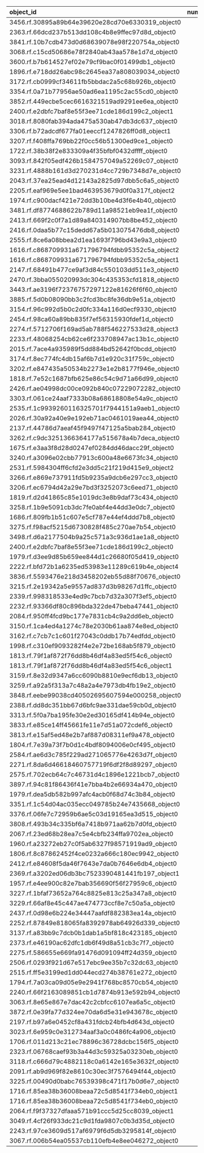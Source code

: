 | object_id                                        |   num_queries |   top1_rate |   top5_rate |   mean_rank |   median_rank |
|:-------------------------------------------------|--------------:|------------:|------------:|------------:|--------------:|
| 3456.rf.30895a89b64e39620e28cd70e6330319_object0 |             1 |    1        |    1        |     1       |           1   |
| 2363.rf.66dcd237b513dd108c4b8e9ffec97d8d_object0 |             1 |    1        |    1        |     1       |           1   |
| 3841.rf.10b7cdb473d0d68639078e98f220754a_object0 |             3 |    0.666667 |    0.666667 |     3.33333 |           1   |
| 3068.rf.c15cd50686e78f2840ab43aa578e1d7d_object0 |             3 |    0        |    0        |    52.6667  |          25   |
| 3600.rf.b7b614527ef02e79cf9bac0f01499db1_object0 |             3 |    0        |    0        |    38.6667  |          43   |
| 1896.rf.e718dd26abc98c2645ea37a808039034_object0 |             2 |    0        |    0        |    26       |          26   |
| 3172.rf.cb0999cf34611fb5bbdac2a5c68b926b_object0 |             2 |    0        |    0        |    23.5     |          23.5 |
| 3354.rf.0a71b77956ae50ad6ea1195c2ac55cd0_object0 |             2 |    0        |    0        |    81       |          81   |
| 3852.rf.449ecbe5cec6616321519ad9291ee6ea_object0 |             2 |    0        |    0        |    53.5     |          53.5 |
| 2400.rf.e2dbfc7baf8e55f3ee71cde186d199c2_object1 |             2 |    0        |    0        |    61       |          61   |
| 3018.rf.8080fab394ada475a530ab47db3dc637_object0 |             2 |    0        |    0        |    10.5     |          10.5 |
| 3306.rf.b72adcdf677fa01eeccf1247826ff0d8_object1 |             2 |    0        |    0        |    63.5     |          63.5 |
| 3207.rf.f408ffa769bb22f0cc56b51300ed9ce1_object0 |             2 |    0        |    0        |   144       |         144   |
| 1722.rf.38b38f2e833309a4f35bfbf0432dffff_object0 |             1 |    0        |    1        |     2       |           2   |
| 3093.rf.842f05edf426b1584757049a52269c07_object0 |             1 |    0        |    0        |    53       |          53   |
| 3231.rf.4888b161d3d270231d4cc729b7348d7e_object0 |             1 |    0        |    0        |    46       |          46   |
| 2043.rf.37ea25ead4d12143a2825d97dbb5c6a5_object0 |             1 |    0        |    1        |     4       |           4   |
| 2205.rf.eaf969e5ee1bad463953679d0f0a317f_object2 |             1 |    0        |    0        |   145       |         145   |
| 1974.rf.c900dacf421e72dd3b10be4d3f6e4b40_object0 |             1 |    0        |    0        |    22       |          22   |
| 3481.rf.df8774688622b789d11a98521eb9ea1f_object0 |             1 |    0        |    0        |    33       |          33   |
| 2413.rf.669f2c0f7a1d89a840314907bb8be452_object0 |             1 |    0        |    0        |    79       |          79   |
| 2416.rf.0daa5b77c15dedd67a5b013075476db8_object0 |             1 |    0        |    0        |    19       |          19   |
| 2555.rf.8ce6a08bbea2d1ea1693f796bd43e9a3_object0 |             1 |    0        |    0        |    10       |          10   |
| 1616.rf.c868709931a671796794fdbb95352c5a_object2 |             1 |    0        |    0        |    25       |          25   |
| 1616.rf.c868709931a671796794fdbb95352c5a_object1 |             1 |    0        |    0        |    44       |          44   |
| 2147.rf.68491b477ce9af3d84c550103dd511e3_object0 |             1 |    0        |    0        |    18       |          18   |
| 2470.rf.3bba055020993dc304c435353cfd1818_object0 |             1 |    0        |    0        |    88       |          88   |
| 3443.rf.ae3196f72376757297122e81626f6f60_object0 |             1 |    0        |    0        |    45       |          45   |
| 3885.rf.5d0b08090bb3c2fcd3bc8fe36db9e51a_object0 |             1 |    0        |    0        |     8       |           8   |
| 3154.rf.96c992d5b0c2d0fc334a116d0ecf9330_object0 |             1 |    0        |    0        |    54       |          54   |
| 2454.rf.98ca60a89bb835f7ef56315930fdef1d_object0 |             1 |    0        |    0        |    43       |          43   |
| 2274.rf.5712706f169ad5ab788f546227533d28_object3 |             1 |    0        |    0        |    91       |          91   |
| 2233.rf.48068254cb62ce6f233708947ac13b1c_object0 |             1 |    0        |    0        |    19       |          19   |
| 2015.rf.7ace4a935989f5dd884bd52642f0bcdd_object0 |             1 |    0        |    1        |     5       |           5   |
| 3174.rf.8ec774fc4db15af6b7d1e920c31f759c_object0 |             1 |    0        |    0        |    98       |          98   |
| 3202.rf.e847435a50534b2273e1e2b8177f946e_object0 |             1 |    0        |    0        |     6       |           6   |
| 1818.rf.7e52c1687bfb625e86c54c9d71a66d99_object0 |             1 |    0        |    0        |    29       |          29   |
| 2426.rf.ae04998dc00ce092b840c07229072282_object0 |             1 |    0        |    0        |     8       |           8   |
| 3303.rf.061ce24aaf7333b08a68618808e54a9c_object0 |             1 |    0        |    0        |    34       |          34   |
| 2535.rf.1c9939260116325701f7944151a9aeb1_object0 |             1 |    0        |    0        |    65       |          65   |
| 2026.rf.30a92a40e9e192eb71ac0461019aea44_object0 |             1 |    0        |    0        |    13       |          13   |
| 2137.rf.44786d7aeaf45f9497f47125a5bab284_object0 |             1 |    0        |    1        |     2       |           2   |
| 3262.rf.c9dc3251366364177a515678a4b7deca_object0 |             1 |    0        |    0        |    23       |          23   |
| 1675.rf.e3aa3f8d28d0247ef0284dd46dacc29f_object0 |             1 |    0        |    0        |    17       |          17   |
| 3240.rf.a3096e02cbb77913c600a48e6673fc34_object0 |             1 |    0        |    0        |    70       |          70   |
| 2531.rf.5984304ff6cfd2e3dd5c21f219d415e9_object2 |             1 |    0        |    0        |    29       |          29   |
| 3266.rf.e869e737911fd5b9235a9dcb6e297cc3_object0 |             1 |    0        |    0        |    54       |          54   |
| 3206.rf.ec6794d42a29e7bd3f3252073c6eed71_object0 |             1 |    0        |    0        |    38       |          38   |
| 1819.rf.d2d41865c85e1019dc3e8b9daf73c434_object0 |             1 |    0        |    0        |   135       |         135   |
| 3258.rf.1b9e5091cb3dc7fe0abf4e44dd3e0dc7_object0 |             1 |    0        |    0        |    45       |          45   |
| 1686.rf.809fb1b51c607e5cf787e44ef4ddd7b8_object0 |             1 |    0        |    0        |    38       |          38   |
| 3275.rf.f98acf5215d6730828f485c270ae7b54_object0 |             1 |    0        |    0        |    48       |          48   |
| 3498.rf.d6a2177504b9a25c571a3c936d1ae1a8_object0 |             1 |    0        |    0        |    87       |          87   |
| 2400.rf.e2dbfc7baf8e55f3ee71cde186d199c2_object0 |             1 |    0        |    0        |    92       |          92   |
| 1979.rf.d3ee9d85b659ee844d1c26680f05d419_object0 |             1 |    0        |    1        |     3       |           3   |
| 2222.rf.bfd72b1a6235ed53983e11289c619b4e_object4 |             1 |    0        |    0        |     9       |           9   |
| 3836.rf.5593476e218d3458202eb55d88f70676_object0 |             1 |    0        |    0        |    13       |          13   |
| 3215.rf.2e19342a5e9557ad837d3b98267d1ffc_object0 |             1 |    0        |    0        |    17       |          17   |
| 2339.rf.998318533e4ed9c7bcb7d32a307f3ef5_object0 |             1 |    0        |    0        |    32       |          32   |
| 2232.rf.93366df80c896bda322de47beba47441_object0 |             1 |    0        |    0        |    20       |          20   |
| 2084.rf.950ff4fcd9bc177e7831cb4c9a2dd6eb_object0 |             1 |    0        |    0        |    30       |          30   |
| 3150.rf.1ca4ed4a1274c78e2030b61aa874e8ed_object0 |             1 |    0        |    0        |    54       |          54   |
| 3162.rf.c7cb7c1c601f27043c0ddb17b74edfdd_object0 |             1 |    0        |    0        |    99       |          99   |
| 1998.rf.c310ef9093282f4e2e72be168ab5f879_object0 |             1 |    0        |    0        |    21       |          21   |
| 1813.rf.79f1af872f76dd8b46df4a83ed5f54c6_object0 |             1 |    0        |    0        |    50       |          50   |
| 1813.rf.79f1af872f76dd8b46df4a83ed5f54c6_object1 |             1 |    0        |    0        |    18       |          18   |
| 3159.rf.8e32d9347a6cc6090b8810e9ecf6db13_object0 |             1 |    0        |    0        |    37       |          37   |
| 3259.rf.a92a5f313a7c48a2a4e7973db4fb19e2_object0 |             1 |    0        |    0        |    54       |          54   |
| 3848.rf.eebe99038cd40502695607594e000258_object0 |             1 |    0        |    0        |    89       |          89   |
| 2388.rf.dd8dc351bb67d6bfc9ae331dae59cb0d_object0 |             1 |    0        |    0        |    10       |          10   |
| 3313.rf.5f0a7ba195fe30e2ed30165df414b94e_object0 |             1 |    0        |    0        |    28       |          28   |
| 3833.rf.e85ce14ff45661fe11e7d51a072cdef6_object0 |             1 |    0        |    0        |    52       |          52   |
| 3813.rf.e15af5ed48e2b7af887d08311ef9a478_object0 |             1 |    0        |    0        |   100       |         100   |
| 1804.rf.7e39a73f7b0d1c4bdf8094006e0cf495_object0 |             1 |    0        |    0        |    26       |          26   |
| 2584.rf.ae6d3c785f229ad271065776e4263d7f_object0 |             1 |    0        |    0        |   119       |         119   |
| 2271.rf.8da6d46618460757719f6df2f8d89297_object0 |             1 |    0        |    0        |    11       |          11   |
| 2575.rf.702ecb64c7c46731d4c1896e1221bcb7_object0 |             1 |    0        |    0        |    26       |          26   |
| 3897.rf.94c81f86436f41e7bba4b2e66934a470_object0 |             1 |    0        |    0        |    58       |          58   |
| 1979.rf.dea5db582b997afc4acb0f68d74c3b84_object0 |             1 |    0        |    1        |     5       |           5   |
| 3351.rf.1c54d04ac035ecc049785b24e7435668_object0 |             1 |    0        |    0        |    25       |          25   |
| 3376.rf.06fe7c72959b6ae5c03d19165ea3d515_object0 |             1 |    0        |    0        |    34       |          34   |
| 3808.rf.493b34c335bf6a7418b971aa62b7d0fd_object0 |             1 |    0        |    0        |    29       |          29   |
| 2067.rf.23ed68b28ea7c5e4cbfb234ffa9702ea_object0 |             1 |    0        |    0        |    21       |          21   |
| 1960.rf.a23272eb27c0f5ab6327f98571919ad9_object0 |             1 |    0        |    0        |    40       |          40   |
| 1806.rf.8c87862452f4ce0232a666c180ec9942_object0 |             1 |    0        |    0        |    46       |          46   |
| 2412.rf.e84608f5da46f7643e7da0b7646e6db4_object0 |             1 |    0        |    0        |    27       |          27   |
| 2369.rf.a3202ed06db3bc7523390481441fb197_object1 |             1 |    0        |    0        |    38       |          38   |
| 1957.rf.e4ee900c82e7bab356690f56f27959c6_object0 |             1 |    0        |    0        |    11       |          11   |
| 3227.rf.1bfaf73652a764c8825e813c25a347a8_object0 |             1 |    0        |    0        |    27       |          27   |
| 3229.rf.66af8e45c447ae474773ccf8e7c50a5a_object0 |             1 |    0        |    0        |    48       |          48   |
| 2437.rf.0d98e6b224e34447aafdf882383ea14a_object0 |             1 |    0        |    0        |    88       |          88   |
| 2252.rf.87849e818065fa8392978ab64926d339_object0 |             1 |    0        |    0        |    10       |          10   |
| 3137.rf.a83bb9c7dcb0b1dab1a5bf818c423185_object0 |             1 |    0        |    0        |    14       |          14   |
| 2373.rf.e46190ac62dfc1db6f49d8a51cb3c7f7_object0 |             1 |    0        |    0        |    16       |          16   |
| 2275.rf.586655e669fa91476d091094ff24d359_object0 |             1 |    0        |    1        |     3       |           3   |
| 2506.rf.0293f921d67e517ebc9ee35b7c32dc63_object0 |             1 |    0        |    0        |    15       |          15   |
| 2515.rf.ff5e3199ed1dd044ecd274b38761e272_object0 |             1 |    0        |    0        |     6       |           6   |
| 1794.rf.7a03ca09d05e9e2941f768bc8570cb54_object0 |             1 |    0        |    0        |   119       |         119   |
| 2240.rf.66f2163089851cb1d7874b913e592b94_object0 |             1 |    0        |    0        |    16       |          16   |
| 3063.rf.8e65e867e7dac42c2cbfcc6107ea6a5c_object0 |             1 |    0        |    0        |    44       |          44   |
| 3872.rf.0e39fa77d324ee70da6d5e31e943678c_object0 |             1 |    0        |    0        |    20       |          20   |
| 2197.rf.b97a6e0452cf8a431fdcb24bfb4d643d_object0 |             1 |    0        |    1        |     2       |           2   |
| 3023.rf.6e959c0e312734aaf3a0c0486fc4a906_object0 |             1 |    0        |    0        |    76       |          76   |
| 1706.rf.011d213c21ec78896c36728dcbc156f5_object0 |             1 |    0        |    0        |    62       |          62   |
| 2323.rf.06768caef93b3a44d3c59325a03230eb_object0 |             1 |    0        |    0        |    45       |          45   |
| 3118.rf.c666d79c4882118c0a6142e165e3632f_object0 |             1 |    0        |    0        |    43       |          43   |
| 2091.rf.ab9d969f82e8610c30ec3f7576494f44_object0 |             1 |    0        |    0        |    67       |          67   |
| 3225.rf.00490d0babc76539398c471f17b0d6e7_object0 |             1 |    0        |    0        |    15       |          15   |
| 1716.rf.85ea38b36008beaa72c5d8541f734eb0_object1 |             1 |    0        |    0        |    32       |          32   |
| 1716.rf.85ea38b36008beaa72c5d8541f734eb0_object0 |             1 |    0        |    0        |    37       |          37   |
| 2064.rf.f9f37327dfaaa571b91ccc5d25cc8039_object1 |             1 |    0        |    0        |    72       |          72   |
| 3049.rf.4cf26f933dc21c9d1fda9807c0b3d35d_object0 |             1 |    0        |    0        |    91       |          91   |
| 2243.rf.97ce3609d517af6979f6d5db3295814f_object0 |             1 |    0        |    0        |    20       |          20   |
| 3067.rf.006b54ea05537cb110efb4e8ee046272_object0 |             1 |    0        |    0        |    31       |          31   |